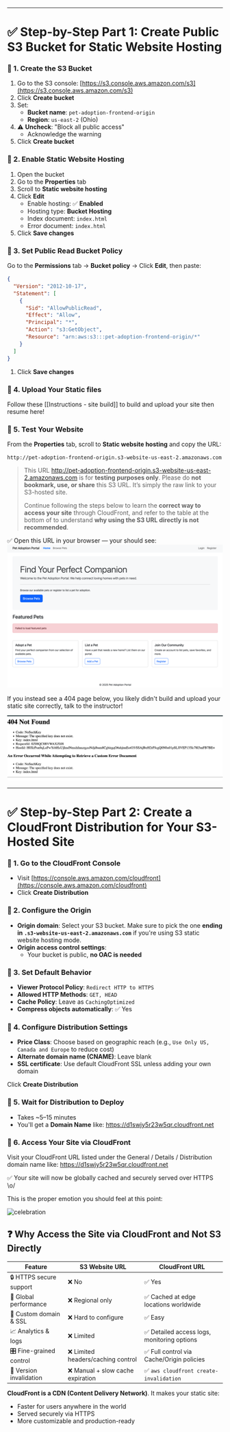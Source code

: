 

---

# ✅ Step-by-Step Part 1: Create Public S3 Bucket for Static Website Hosting
### 🔹 1. **Create the S3 Bucket**

1. Go to the S3 console: [https://s3.console.aws.amazon.com/s3](https://s3.console.aws.amazon.com/s3)
2. Click **Create bucket**
3. Set:
   - **Bucket name**: `pet-adoption-frontend-origin`
   - **Region**: `us-east-2` (Ohio)
4. ⚠️ **Uncheck**: "Block all public access"
   - Acknowledge the warning
1. Click **Create bucket**
### 🔹 2. **Enable Static Website Hosting**

1. Open the bucket
2. Go to the **Properties** tab
3. Scroll to **Static website hosting**
4. Click **Edit**
   - Enable hosting: ✅ **Enabled**
   - Hosting type: **Bucket Hosting**
   - Index document: `index.html`
   - Error document: `index.html` 
1. Click **Save changes**

### 🔹 3. **Set Public Read Bucket Policy**

Go to the **Permissions** tab → **Bucket policy** → Click **Edit**, then paste:

```json
{
  "Version": "2012-10-17",
  "Statement": [
    {
      "Sid": "AllowPublicRead",
      "Effect": "Allow",
      "Principal": "*",
      "Action": "s3:GetObject",
      "Resource": "arn:aws:s3:::pet-adoption-frontend-origin/*"
    }
  ]
}
```

1. Click **Save changes**

### 🔹 4. **Upload Your Static files**

Follow these [[Instructions - site build]] to build and upload your site then resume here!

### 🔹 5. **Test Your Website**

From the **Properties** tab, scroll to **Static website hosting** and copy the URL:

```
http://pet-adoption-frontend-origin.s3-website-us-east-2.amazonaws.com
```

> This URL http://pet-adoption-frontend-origin.s3-website-us-east-2.amazonaws.com  is for **testing purposes only**. Please do **not bookmark, use, or share** this S3 URL.  It’s simply the raw link to your S3-hosted site.
> 
> Continue following the steps below to learn the **correct way to access your site** through CloudFront, and refer to the table at the bottom of to understand **why using the S3 URL directly is not recommended**.

✅ Open this URL in your browser — your should see:
![pets](./petcare.png)


If you instead see a 404 page below, you likely didn't build and upload your static site correctly, talk to the instructor!

![empty](empty.png)

---

# ✅ Step-by-Step Part 2: Create a CloudFront Distribution for Your S3-Hosted Site

### 🔹 1. Go to the CloudFront Console

- Visit [https://console.aws.amazon.com/cloudfront](https://console.aws.amazon.com/cloudfront)
- Click **Create Distribution**
### 🔹 2. Configure the Origin

- **Origin domain**: Select your S3 bucket. Make sure to pick the one **ending in `.s3-website-us-east-2.amazonaws.com`** if you're using S3 static website hosting mode.
- **Origin access control settings**: 
  - Your bucket is public, **no OAC is needed**

### 🔹 3. Set Default Behavior

- **Viewer Protocol Policy**: `Redirect HTTP to HTTPS`
- **Allowed HTTP Methods**: `GET, HEAD`
- **Cache Policy**: Leave as `CachingOptimized` 
- **Compress objects automatically**: ✅ Yes

### 🔹 4. Configure Distribution Settings

- **Price Class**: Choose based on geographic reach (e.g., `Use Only US, Canada and Europe` to reduce cost)
- **Alternate domain name (CNAME)**: Leave blank
- **SSL certificate**: Use default CloudFront SSL unless adding your own domain

Click **Create Distribution**

### 🔹 5. Wait for Distribution to Deploy

- Takes ~5–15 minutes
- You'll get a **Domain Name** like: https://d1swjy5r23w5qr.cloudfront.net

### 🔹 6. Access Your Site via CloudFront

Visit your CloudFront URL listed under the General / Details /  Distribution domain name like:
	https://d1swjy5r23w5qr.cloudfront.net

✅ Your site will now be globally cached and securely served over HTTPS \o/

This is the proper emotion you should feel at this point: 

![celebration](https://media0.giphy.com/media/v1.Y2lkPTc5MGI3NjExNTVoNnhoYmlxZDRjbTNpMnVkN2NiZnU4aXJwNnYwb2dqd3ZqOTJlYSZlcD12MV9pbnRlcm5hbF9naWZfYnlfaWQmY3Q9Zw/lMameLIF8voLu8HxWV/giphy.gif)

## ❓ Why Access the Site via CloudFront and Not S3 Directly

| Feature                 | S3 Website URL                    | CloudFront URL                             |
| ----------------------- | --------------------------------- | ------------------------------------------ |
| 🔒 HTTPS secure support | ❌ No                              | ✅ Yes                                      |
| 🚀 Global performance   | ❌ Regional only                   | ✅ Cached at edge locations worldwide       |
| 🔧 Custom domain & SSL  | ❌ Hard to configure               | ✅ Easy                                     |
| 📈 Analytics & logs     | ❌ Limited                         | ✅ Detailed access logs, monitoring options |
| 🎛 Fine-grained control | ❌ Limited headers/caching control | ✅ Full control via Cache/Origin policies   |
| 🔄 Version invalidation | ❌ Manual + slow cache expiration  | ✅ `aws cloudfront create-invalidation`     |

**CloudFront is a CDN (Content Delivery Network)**. It makes your static site:

- Faster for users anywhere in the world
- Served securely via HTTPS
- More customizable and production-ready
